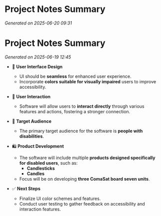 # Project Notes Summary

*Generated on 2025-06-20 09:31*

# Project Notes Summary

*Generated on 2025-06-19 12:45*

- 🎨 **User Interface Design**
  - UI should be **seamless** for enhanced user experience.
  - Incorporate **colors suitable for visually impaired** users to improve accessibility.

- 🤝 **User Interaction**
  - Software will allow users to **interact directly** through various features and actions, fostering a stronger connection.

- 👥 **Target Audience**
  - The primary target audience for the software is **people with disabilities**.

- 🛍️ **Product Development**
  - The software will include multiple **products designed specifically for disabled users**, such as:
    - **Candlesticks**
    - **Candles**
  - Focus will be on developing **three ComaSat board seven units**.

- ✅ **Next Steps**
  - Finalize UI color schemes and features.
  - Conduct user testing to gather feedback on accessibility and interaction features.